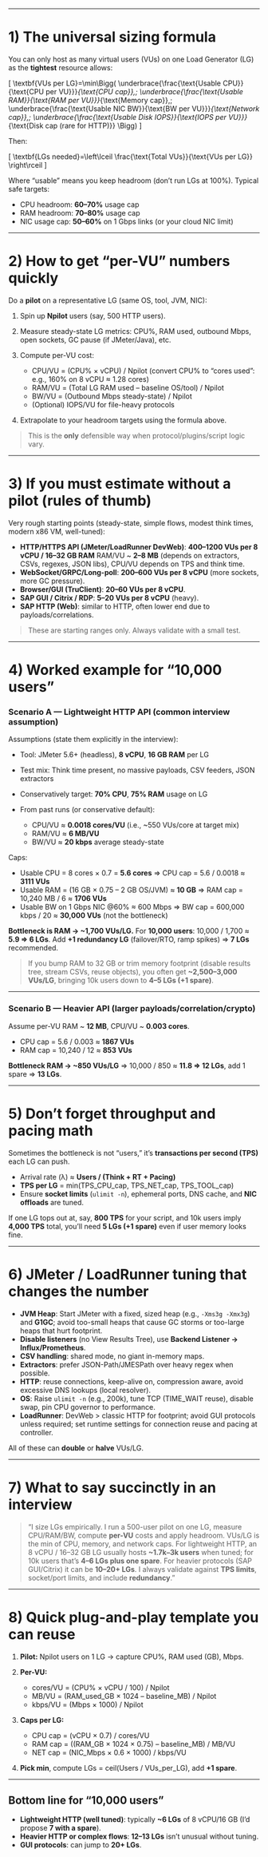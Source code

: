 
#
---

# 1) The universal sizing formula

You can only host as many virtual users (VUs) on one Load Generator (LG) as the **tightest** resource allows:

[
\textbf{VUs per LG}=\min\Bigg(
\underbrace{\frac{\text{Usable CPU}}{\text{CPU per VU}}}*{\text{CPU cap}},;
\underbrace{\frac{\text{Usable RAM}}{\text{RAM per VU}}}*{\text{Memory cap}},;
\underbrace{\frac{\text{Usable NIC BW}}{\text{BW per VU}}}*{\text{Network cap}},;
\underbrace{\frac{\text{Usable Disk IOPS}}{\text{IOPS per VU}}}*{\text{Disk cap (rare for HTTP)}}
\Bigg)
]

Then:

[
\textbf{LGs needed}=\left\lceil \frac{\text{Total VUs}}{\text{VUs per LG}} \right\rceil
]

Where “usable” means you keep headroom (don’t run LGs at 100%). Typical safe targets:

* CPU headroom: **60–70%** usage cap
* RAM headroom: **70–80%** usage cap
* NIC usage cap: **50–60%** on 1 Gbps links (or your cloud NIC limit)

---

# 2) How to get “per-VU” numbers quickly

Do a **pilot** on a representative LG (same OS, tool, JVM, NIC):

1. Spin up **Npilot** users (say, 500 HTTP users).
2. Measure steady-state LG metrics: CPU%, RAM used, outbound Mbps, open sockets, GC pause (if JMeter/Java), etc.
3. Compute per-VU cost:

   * CPU/VU = (CPU% × vCPU) / Npilot  (convert CPU% to “cores used”: e.g., 160% on 8 vCPU ≈ 1.28 cores)
   * RAM/VU = (Total LG RAM used – baseline OS/tool) / Npilot
   * BW/VU  = (Outbound Mbps steady-state) / Npilot
   * (Optional) IOPS/VU for file-heavy protocols
4. Extrapolate to your headroom targets using the formula above.

> This is the **only** defensible way when protocol/plugins/script logic vary.

---

# 3) If you must estimate without a pilot (rules of thumb)

Very rough starting points (steady-state, simple flows, modest think times, modern x86 VM, well-tuned):

* **HTTP/HTTPS API (JMeter/LoadRunner DevWeb)**: **400–1200 VUs per 8 vCPU / 16–32 GB RAM**
  RAM/VU ~ **2–8 MB** (depends on extractors, CSVs, regexes, JSON libs), CPU/VU depends on TPS and think time.
* **WebSocket/GRPC/Long-poll**: **200–600 VUs per 8 vCPU** (more sockets, more GC pressure).
* **Browser/GUI (TruClient)**: **20–60 VUs per 8 vCPU**.
* **SAP GUI / Citrix / RDP**: **5–20 VUs per 8 vCPU** (heavy).
* **SAP HTTP (Web)**: similar to HTTP, often lower end due to payloads/correlations.

> These are starting ranges only. Always validate with a small test.

---

# 4) Worked example for “10,000 users”

### Scenario A — Lightweight HTTP API (common interview assumption)

Assumptions (state them explicitly in the interview):

* Tool: JMeter 5.6+ (headless), **8 vCPU**, **16 GB RAM** per LG
* Test mix: Think time present, no massive payloads, CSV feeders, JSON extractors
* Conservatively target: **70% CPU**, **75% RAM** usage on LG
* From past runs (or conservative default):

  * CPU/VU ≈ **0.0018 cores/VU** (i.e., ~550 VUs/core at target mix)
  * RAM/VU ≈ **6 MB/VU**
  * BW/VU ≈ **20 kbps** average steady-state

Caps:

* Usable CPU = 8 cores × 0.7 = **5.6 cores** ⇒ CPU cap = 5.6 / 0.0018 ≈ **3111 VUs**
* Usable RAM = (16 GB × 0.75 – 2 GB OS/JVM) ≈ **10 GB** ⇒ RAM cap = 10,240 MB / 6 ≈ **1706 VUs**
* Usable BW on 1 Gbps NIC @60% ≈ 600 Mbps ⇒ BW cap = 600,000 kbps / 20 ≈ **30,000 VUs** (not the bottleneck)

**Bottleneck is RAM → ~1,700 VUs/LG.**
For **10,000 users**: 10,000 / 1,700 ≈ **5.9 ⇒ 6 LGs**.
Add **+1 redundancy LG** (failover/RTO, ramp spikes) ⇒ **7 LGs** recommended.

> If you bump RAM to 32 GB or trim memory footprint (disable results tree, stream CSVs, reuse objects), you often get **~2,500–3,000 VUs/LG**, bringing 10k users down to **4–5 LGs (+1 spare)**.

---

### Scenario B — Heavier API (larger payloads/correlation/crypto)

Assume per-VU RAM ~ **12 MB**, CPU/VU ~ **0.003 cores**.

* CPU cap = 5.6 / 0.003 ≈ **1867 VUs**
* RAM cap = 10,240 / 12 ≈ **853 VUs**

**Bottleneck RAM → ~850 VUs/LG** ⇒ 10,000 / 850 ≈ **11.8 ⇒ 12 LGs**, add 1 spare ⇒ **13 LGs**.

---

# 5) Don’t forget **throughput** and **pacing** math

Sometimes the bottleneck is not “users,” it’s **transactions per second (TPS)** each LG can push.

* Arrival rate (λ) ≈ **Users / (Think + RT + Pacing)**
* **TPS per LG** = min(TPS_CPU_cap, TPS_NET_cap, TPS_TOOL_cap)
* Ensure **socket limits** (`ulimit -n`), ephemeral ports, DNS cache, and **NIC offloads** are tuned.

If one LG tops out at, say, **800 TPS** for your script, and 10k users imply **4,000 TPS** total, you’ll need **5 LGs (+1 spare)** even if user memory looks fine.

---

# 6) JMeter / LoadRunner tuning that changes the number

* **JVM Heap**: Start JMeter with a fixed, sized heap (e.g., `-Xms3g -Xmx3g`) and **G1GC**; avoid too-small heaps that cause GC storms or too-large heaps that hurt footprint.
* **Disable listeners** (no View Results Tree), use **Backend Listener → Influx/Prometheus**.
* **CSV handling**: shared mode, no giant in-memory maps.
* **Extractors**: prefer JSON-Path/JMESPath over heavy regex when possible.
* **HTTP**: reuse connections, keep-alive on, compression aware, avoid excessive DNS lookups (local resolver).
* **OS**: Raise `ulimit -n` (e.g., 200k), tune TCP (TIME_WAIT reuse), disable swap, pin CPU governor to performance.
* **LoadRunner**: DevWeb > classic HTTP for footprint; avoid GUI protocols unless required; set runtime settings for connection reuse and pacing at controller.

All of these can **double** or **halve** VUs/LG.

---

# 7) What to say succinctly in an interview

> “I size LGs empirically. I run a 500-user pilot on one LG, measure CPU/RAM/BW, compute **per-VU** costs and apply headroom. VUs/LG is the min of CPU, memory, and network caps. For lightweight HTTP, an 8 vCPU / 16–32 GB LG usually hosts **~1.7k–3k users** when tuned; for 10k users that’s **4–6 LGs plus one spare**. For heavier protocols (SAP GUI/Citrix) it can be **10–20+ LGs**. I always validate against **TPS limits**, socket/port limits, and include **redundancy**.”

---

# 8) Quick plug-and-play template you can reuse

1. **Pilot:** Npilot users on 1 LG → capture CPU%, RAM used (GB), Mbps.
2. **Per-VU:**

   * cores/VU = (CPU% × vCPU / 100) / Npilot
   * MB/VU = (RAM_used_GB × 1024 – baseline_MB) / Npilot
   * kbps/VU = (Mbps × 1000) / Npilot
3. **Caps per LG:**

   * CPU cap = (vCPU × 0.7) / cores/VU
   * RAM cap = ((RAM_GB × 1024 × 0.75) – baseline_MB) / MB/VU
   * NET cap = (NIC_Mbps × 0.6 × 1000) / kbps/VU
4. **Pick min**, compute LGs = ceil(Users / VUs_per_LG), add **+1 spare**.

---

## Bottom line for “10,000 users”

* **Lightweight HTTP (well tuned)**: typically **~6 LGs** of 8 vCPU/16 GB (I’d propose **7 with a spare**).
* **Heavier HTTP or complex flows**: **12–13 LGs** isn’t unusual without tuning.
* **GUI protocols**: can jump to **20+ LGs**.


